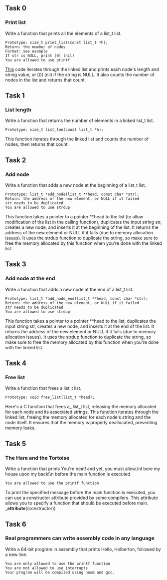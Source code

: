 ## Task 0
### Print list 
Write a function that prints all the elements of a list_t list.

    Prototype: size_t print_list(const list_t *h);
    Return: the number of nodes
    Format: see example
    If str is NULL, print [0] (nil)
    You are allowed to use printf

[This](https://github.com/Elijah-6/alx-low_level_programming/blob/6b38e8cf47b9a910d8658ee0a436ee22c66714a8/0x12-singly_linked_lists/0-print_list.c) code iterates through the linked list and prints each node's length and string value, or [0] (nil) if the string is NULL. It also counts the number of nodes in the list and returns that count.

## Task 1
### List length
Write a function that returns the number of elements in a linked list_t list.

    Prototype: size_t list_len(const list_t *h);

This function iterates through the linked list and counts the number of nodes, then returns that count.

## Task 2
### Add node
Write a function that adds a new node at the beginning of a list_t list.

    Prototype: list_t *add_node(list_t **head, const char *str);
    Return: the address of the new element, or NULL if it failed
    str needs to be duplicated
    You are allowed to use strdup

This function takes a pointer to a pointer **head to the list (to allow modification of the list in the calling function), duplicates the input string str, creates a new node, and inserts it at the beginning of the list. It returns the address of the new element or NULL if it fails (due to memory allocation issues). It uses the strdup function to duplicate the string, so make sure to free the memory allocated by this function when you're done with the linked list.

## Task 3
### Add node at the end
Write a function that adds a new node at the end of a list_t list.

    Prototype: list_t *add_node_end(list_t **head, const char *str);
    Return: the address of the new element, or NULL if it failed
    str needs to be duplicated
    You are allowed to use strdup

This function takes a pointer to a pointer **head to the list, duplicates the input string str, creates a new node, and inserts it at the end of the list. It returns the address of the new element or NULL if it fails (due to memory allocation issues). It uses the strdup function to duplicate the string, so make sure to free the memory allocated by this function when you're done with the linked list.

## Task 4
### Free list
Write a function that frees a list_t list.

    Prototype: void free_list(list_t *head);

Here's a C function that frees a_ list_t list, releasing the memory allocated for each node and its associated strings.
This function iterates through the linked list, freeing the memory allocated for each node's string and the node itself.
It ensures that the memory is properly deallocated, preventing memory leaks.

## Task 5
### The Hare and the Tortoise 
Write a function that prints You're beat! and yet, you must allow,\nI bore my house upon my back!\n before the main function is executed.

    You are allowed to use the printf function

To print the specified message before the main function is executed, you can use a constructor attribute provided by some compilers.
This attribute allows you to specify a function that should be executed before main.
___attribute__((constructor))


## Task 6
### Real programmers can write assembly code in any language

Write a 64-bit program in assembly that prints Hello, Holberton, followed by a new line.

    You are only allowed to use the printf function
    You are not allowed to use interrupts
    Your program will be compiled using nasm and gcc.


